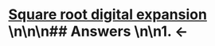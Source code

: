 # [Square root digital expansion](https://projecteuler.net/problem=80) \n\n\n## Answers \n\n1. &larr;
